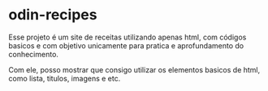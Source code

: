 # odin-recipes
Esse projeto é um site de receitas utilizando apenas html, com códigos basicos e com objetivo unicamente para pratica e aprofundamento do conhecimento.

Com ele, posso mostrar que consigo utilizar os elementos basicos de html, como lista, titulos, imagens e etc.